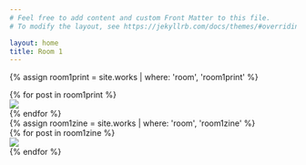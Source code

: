```yaml
---
# Feel free to add content and custom Front Matter to this file.
# To modify the layout, see https://jekyllrb.com/docs/themes/#overriding-theme-defaults

layout: home
title: Room 1
---
```


<div id="room1prints"></div>


{% assign room1print = site.works | where: 'room', 'room1print' %}

<div class="prints room1 flex-row space-around">
  {% for post in room1print %}
  <div class="print product">
  	 <a href="{{site.baseurl}}{{post.url}}"><img src="{{site.baseurl}}/img/products/{{post.img1}}"></a>
</div>
  {% endfor %}
</div>

<div id="room1zines" class="full-width">
{% assign room1zine = site.works | where: 'room', 'room1zine' %}

<div class="zines room1 flex-row space-around">
  {% for post in room1zine %}
   <div class="zine product">
  	 <a href="{{site.baseurl}}{{post.url}}"><img src="{{site.baseurl}}/img/products/{{post.img1}}"></a>
</div>
  {% endfor %}
</div>
</div>